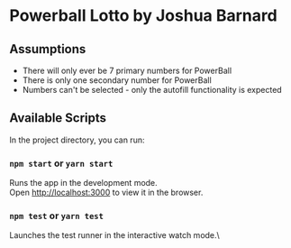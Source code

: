# Powerball Lotto by Joshua Barnard

## Assumptions
- There will only ever be 7 primary numbers for PowerBall
- There is only one secondary number for PowerBall
- Numbers can't be selected - only the autofill functionality is expected

## Available Scripts

In the project directory, you can run:

### `npm start` or `yarn start`

Runs the app in the development mode.\
Open [http://localhost:3000](http://localhost:3000) to view it in the browser.

### `npm test` or `yarn test`

Launches the test runner in the interactive watch mode.\
